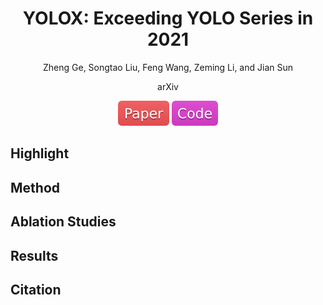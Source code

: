 <div align="center">

YOLOX: Exceeding YOLO Series in 2021
=============================
Zheng Ge, Songtao Liu, Feng Wang, Zeming Li, and Jian Sun

arXiv

<a href="data/yolox.pdf"><img src="../../data/badge/paper.svg"></a>
<a href="https://github.com/Megvii-BaseDetection/YOLOX"><img src="../../data/badge/code.svg"></a>
</div>

<div align="justify">

## Highlight

## Method

## Ablation Studies

## Results

## Citation

</div>
